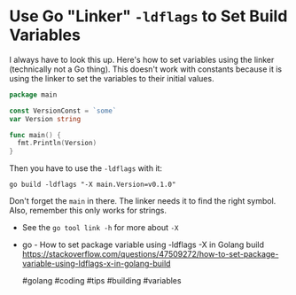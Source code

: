 # Use Go "Linker" `-ldflags` to Set Build Variables

I always have to look this up. Here's how to set variables using the
linker (technically not a Go thing). This doesn't work with constants
because it is using the linker to set the variables to their initial
values.

```go
package main

const VersionConst = `some`
var Version string

func main() {
  fmt.Println(Version)
}
```

Then you have to use the `-ldflags` with it:

```
go build -ldflags "-X main.Version=v0.1.0" 
```

Don't forget the `main` in there. The linker needs it to find the right
symbol. Also, remember this only works for strings.

* See the `go tool link -h` for more about `-X`
* go - How to set package variable using -ldflags -X in Golang build  
  <https://stackoverflow.com/questions/47509272/how-to-set-package-variable-using-ldflags-x-in-golang-build>

    #golang #coding #tips #building #variables
